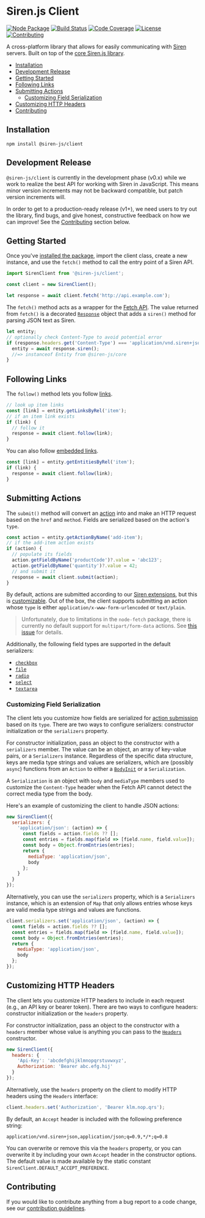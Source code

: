 # Siren.js Client

[![Node Package](https://img.shields.io/npm/v/@siren-js/client)](https://npmjs.org/@siren-js/client)
[![Build Status](https://img.shields.io/github/workflow/status/siren-js/client/Build%20Package)](https://github.com/siren-js/client/actions/workflows/build.yaml)
[![Code Coverage](https://img.shields.io/codecov/c/github/siren-js/client)](https://codecov.io/gh/siren-js/client)
[![License](https://img.shields.io/github/license/siren-js/client)](LICENSE)
[![Contributing](https://img.shields.io/badge/contributions-welcome-brightgreen.svg)](CONTRIBUTING.md)

A cross-platform library that allows for easily communicating with [Siren]
servers. Built on top of the [core Siren.js library][core].

[siren]: https://github.com/kevinswiber/siren
[core]: https://github.com/siren-js/core

- [Installation](#installation)
- [Development Release](#development-release)
- [Getting Started](#getting-started)
- [Following Links](#following-links)
- [Submitting Actions](#submitting-actions)
  - [Customizing Field Serialization](#customizing-field-serialization)
- [Customizing HTTP Headers](#customizing-http-headers)
- [Contributing](#contributing)

## Installation

```text
npm install @siren-js/client
```

## Development Release

`@siren-js/client` is currently in the development phase (v0.x) while we work to
realize the best API for working with Siren in JavaScript. This means minor
version increments may not be backward compatible, but patch version increments
will.

In order to get to a production-ready release (v1+), we need users to try out
the library, find bugs, and give honest, constructive feedback on how we can
improve! See the [Contributing](#contributing) section below.

## Getting Started

Once you've [installed the package](#installation), import the client class,
create a new instance, and use the `fetch()` method to call the entry point of
a Siren API.

```js
import SirenClient from '@siren-js/client';

const client = new SirenClient();

let response = await client.fetch('http://api.example.com');
```

The `fetch()` method acts as a wrapper for the [Fetch API][fetch]. The value
returned from `fetch()` is a decorated [`Response`][response] object that adds a
`siren()` method for parsing JSON text as Siren.

[fetch]: https://developer.mozilla.org/en-US/docs/Web/API/Fetch_API
[response]: https://developer.mozilla.org/en-US/docs/Web/API/Response

```js
let entity;
// optionally check Content-Type to avoid potential error
if (response.headers.get('Content-Type') === 'application/vnd.siren+json') {
  entity = await response.siren();
  //=> instanceof Entity from @siren-js/core
}
```

## Following Links

The `follow()` method lets you follow [links][link].

[link]: https://github.com/kevinswiber/siren#links-1

```js
// look up item links
const [link] = entity.getLinksByRel('item');
// if an item link exists
if (link) {
  // follow it
  response = await client.follow(link);
}
```

You can also follow [embedded links][embedded-link].

[embedded-link]: https://github.com/kevinswiber/siren#embedded-link

```js
const [link] = entity.getEntitiesByRel('item');
if (link) {
  response = await client.follow(link);
}
```

## Submitting Actions

The `submit()` method will convert an [action] into and make an HTTP request
based on the `href` and `method`. Fields are serialized based on the action's
`type`.

[action]: https://github.com/kevinswiber/siren#actions-1
[ext]: https://github.com/siren-js/spec-extensions#action-submission-algorithm

```js
const action = entity.getActionByName('add-item');
// if the add-item action exists
if (action) {
  // populate its fields
  action.getFieldByName('productCode')?.value = 'abc123';
  action.getFieldByName('quantity')?.value = 42;
  // and submit it
  response = await client.submit(action);
}
```

By default, actions are submitted according to our [Siren extensions][ext], but
this is [customizable](#customizing-field-serialization). Out of the box, the
client supports submitting an action whose `type` is either
`application/x-www-form-urlencoded` or `text/plain`.

> Unfortunately, due to limitations in the `node-fetch` package, there is
> currently no default support for `multipart/form-data` actions. See
> [this issue](https://github.com/siren-js/client/issues/8) for details.

Additionally, the following field types are supported in the default
serializers:

- [`checkbox`](https://github.com/siren-js/spec-extensions#checkbox-fields)
- [`file`](https://github.com/siren-js/spec-extensions#file-fields)
- [`radio`](https://github.com/siren-js/spec-extensions#radio-fields)
- [`select`](https://github.com/siren-js/spec-extensions#select-fields)
- [`textarea`](https://github.com/siren-js/spec-extensions#textarea-fields)

### Customizing Field Serialization

The client lets you customize how fields are serialized for
[action submission](#submitting-actions) based on its `type`. There are two ways
to configure serializers: constructor initialization or the `serializers`
property.

For constructor initialization, pass an object to the constructor with a
`serializers` member. The value can be an object, an array of key-value pairs,
or a `Serializers` instance. Regardless of the specific data structure, keys are
media type strings and values are serializers, which are (possibly `async`)
functions from an `Action` to either a [`BodyInit`][bodyinit] or a
`Serialization`.

[bodyinit]: https://fetch.spec.whatwg.org/#bodyinit-unions

A `Serialization` is an object with `body` and `mediaType` members used to
customize the `Content-Type` header when the Fetch API cannot detect the correct
media type from the body.

Here's an example of customizing the client to handle JSON actions:

```js
new SirenClient({
  serializers: {
    'application/json': (action) => {
      const fields = action.fields ?? [];
      const entries = fields.map(field => [field.name, field.value]);
      const body = Object.fromEntries(entries);
      return {
        mediaType: 'application/json',
        body
      };
    }
  }
});
```

Alternatively, you can use the `serializers` property, which is a `Serializers`
instance, which is an extension of `Map` that only allows entries whose keys are
valid media type strings and values are functions.

```js
client.serializers.set('application/json', (action) => {
  const fields = action.fields ?? [];
  const entries = fields.map(field => [field.name, field.value]);
  const body = Object.fromEntries(entries);
  return {
    mediaType: 'application/json',
    body
  };
});
```

## Customizing HTTP Headers

The client lets you customize HTTP headers to include in each request (e.g., an
API key or bearer token). There are two ways to configure headers: constructor
initialization or the `headers` property.

For constructor initialization, pass an object to the constructor with a
`headers` member whose value is anything you can pass to the
[`Headers`][headers] constructor.

[headers]: https://developer.mozilla.org/en-US/docs/Web/API/Headers

```js
new SirenClient({
  headers: {
    'Api-Key': 'abcdefghijklmnopqrstuvwxyz',
    Authorization: 'Bearer abc.efg.hij'
  }
});
```

Alternatively, use the `headers` property on the client to modify HTTP headers
using the `Headers` interface:

```js
client.headers.set('Authorization', 'Bearer klm.nop.qrs');
```

By default, an `Accept` header is included with the following preference string:

```text
application/vnd.siren+json,application/json;q=0.9,*/*;q=0.8
```

You can overwrite or remove this via the `headers` property, or you can
overwrite it by including your own `Accept` header in the constructor options.
The default value is made available by the static constant
`SirenClient.DEFAULT_ACCEPT_PREFERENCE`.

## Contributing

If you would like to contribute anything from a bug report to a code change, see
our [contribution guidelines](CONTRIBUTING.md).
